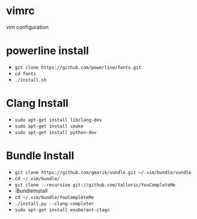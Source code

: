 # vimrc
vim configuration

# powerline install
- `git clone https://github.com/powerline/fonts.git`
- `cd fonts`
- `./install.sh`

# Clang Install
- `sudo apt-get install libclang-dev`
- `sudo apt-get install cmake`
- `sudo apt-get install python-dev`

# Bundle Install
- `git clone https://github.com/gmarik/vundle.git ~/.vim/bundle/vundle`
- `cd ~/.vim/bundle/`
- `git clone --recursive git://github.com/Valloric/YouCompleteMe`
- :BundleInstall
- `cd ~/.vim/bundle/YouCompleteMe`
- `./install.py --clang-completer`
- `sudo apt-get install exuberant-ctags`

